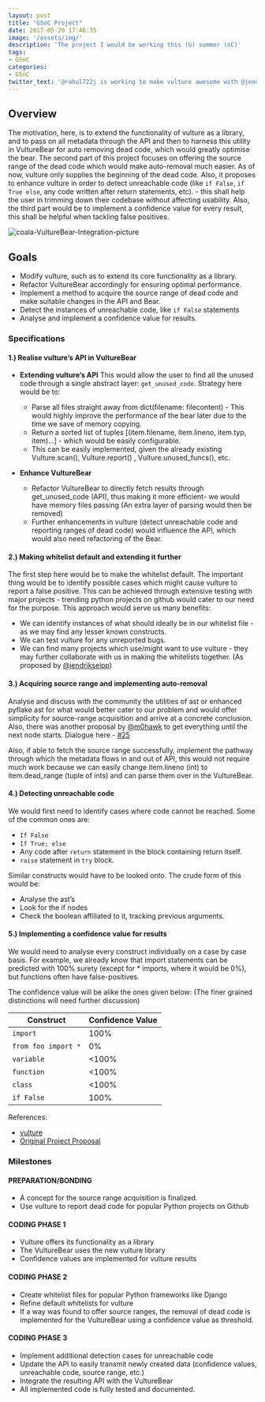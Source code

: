 ```yaml
---
layout: post
title: "GSoC Project"
date: 2017-05-20 17:46:35
image: '/assets/img/'
description: 'The project I would be working this (G) summer (oC)'
tags:
- GSoC
categories:
- GSoC
twitter_text: '@rahul722j is working to make vulture awesome with @jendrikseipp and coala'
---
```


## Overview
The motivation, here, is to extend the functionality of vulture as a library, and to pass on all metadata through the API 
and then to harness this utility in VultureBear for auto removing dead code, which would greatly optimise the bear. The
second part of this project focuses on offering the source range of the dead code which would make auto-removal much
easier. As of now, vulture only supplies the beginning of the dead code. Also, it proposes to enhance vulture in order to
detect unreachable code (like `if False`, `if True else`, any code written after return statements, etc). - this shall help
the user in trimming down their codebase without affecting usability. Also, the third part would be to implement a
confidence value for every result, this shall be helpful when tackling false positives.

![coala-VultureBear-Integration-picture](https://cloud.githubusercontent.com/assets/15556382/26275557/580cae2c-3d81-11e7-89ed-ac1ccbf9dc26.png)

## Goals
- Modify vulture, such as to extend its core functionality as a library.
- Refactor VultureBear accordingly for ensuring optimal performance.
- Implement a method to acquire the source range of dead code and make suitable changes in the API and Bear. 
- Detect the instances of unreachable code, like `if False` statements
- Analyse and implement a confidence value for results.

### Specifications
#### 1.) Realise vulture’s API in VultureBear

- **Extending vulture’s API**
	This would allow the user to find all the unused code through a single abstract layer: ```get_unused_code```. Strategy here would be to:

	* Parse all files straight away from dict(filename: filecontent)  - This would highly improve the performance of the bear later due to the time we save of memory copying.
	* Return a sorted list of tuples [(item.filename, item.lineno, item.typ, item)...] - which would be easily configurable. 
	*  This can be easily implemented, given the already existing Vulture.scan(), Vulture.report() , Vulture.unused_funcs(), etc.

- **Enhance VultureBear**
	
	- Refactor VultureBear to directly fetch results through get_unused_code (API), thus making it more efficient- we would have memory files passing (An extra layer of parsing would then be removed) 
	- Further enhancements in vulture (detect unreachable code and reporting ranges of dead code)  would influence the API, which would also need refactoring of the Bear.


#### 2.) Making whitelist default and extending it further
The first step here would be to make the whitelist default. The important thing would be to identify possible cases which might cause vulture to report a false positive. This can be achieved through extensive testing with major projects - trending python projects on github would cater to our need for the purpose. This approach would serve us many benefits:

- We can identify instances of what should ideally be in our whitelist file - as we may find any lesser known constructs.
- We can test vulture for any unreported bugs.
- We can find many projects which use/might want to use vulture - they may further collaborate with us in making the whitelists together. (As proposed by [@jendrikseipp](https://github.com/jendrikseipp))


#### 3.) Acquiring source range and implementing auto-removal
Analyse and discuss with the community the utilities of ast or enhanced pyflake ast for what would better cater to our problem and would offer simplicity for source-range acquisition and arrive at a concrete conclusion. Also, there was another proposal by [@m0hawk](https://bitbucket.org/m0hawk) to get everything until the next node starts. Dialogue here - [#25](https://github.com/jendrikseipp/vulture/issues/25) 

Also, if able to fetch the source range successfully, implement the pathway through which  the metadata flows in and out of API, this would not require much work because  we can easily change item.lineno (int) to item.dead_range (tuple of ints) and can parse them over in the VultureBear.

#### 4.) Detecting unreachable code
We would first need to identify cases where code cannot be reached. Some of the common ones are: 
- `If False`
- `If True; else`
- Any code after `return` statement in the block containing return itself.
- `raise` statement  in `try` block.

Similar constructs would have to be looked onto. The crude form of this would be: 
- Analyse the ast’s 
- Look for the if nodes
- Check the boolean affiliated to it, tracking previous arguments.


#### 5.) Implementing a confidence value for  results 
We would need to analyse every construct individually on a case by case basis. For example, we already know that import statements can be predicted with 100% surety (except for * imports, where it would be 0%), but functions often have false-positives.

The confidence value will be alike the ones given below: (The finer grained distinctions will need further discussion)

|Construct 			    | Confidence Value |
|-----------------------|------------------|
| `import`		   		|      100%		   |
| `from foo import *`	|      0%          |
| `variable` 			|     <100%		   |
| `function`            |     <100%		   |
| `class`               |     <100%        |
| `if False`            |      100%        |

References:

- [vulture](https://gihtub.com/jendrikseipp/vulture)
- [Original Project Proposal](https://docs.google.com/document/d/1gzRH-rdJsiAD-TOEB0O4OqtcnTp0zotcNl6agAuXGHw/edit?usp=sharing)

### Milestones

#### PREPARATION/BONDING

- A concept for the source range acquisition is finalized.
- Use vulture to report dead code for popular Python projects on Github

#### CODING PHASE 1

- Vulture offers its functionality as a library
- The VultureBear uses the new vulture library
- Confidence values are implemented for vulture results

#### CODING PHASE 2

- Create whitelist files for popular Python frameworks like Django
- Refine default whitelists for vulture
- If a way was found to offer source ranges, the removal of dead code is
  implemented for the VultureBear using a confidence value as threshold.

#### CODING PHASE 3
- Implement additional detection cases for unreachable code
- Update the API to easily transmit newly created data (confidence values, unreachable code, source range, etc.)
- Integrate the resulting API with the VultureBear
- All implemented code is fully tested and documented.

